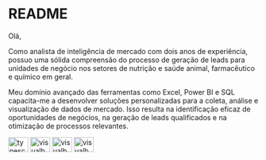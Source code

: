 # README
Olá, <br>

Como analista de inteligência de mercado com dois anos de experiência, possuo uma sólida compreensão do processo de geração de leads para unidades de negócio nos setores de nutrição e saúde animal, farmacêutico e químico em geral. <br>

Meu domínio avançado das ferramentas como Excel, Power BI e SQL capacita-me a desenvolver soluções personalizadas para a coleta, análise e visualização de dados de mercado. Isso resulta na identificação eficaz de oportunidades de negócios, na geração de leads qualificados e na otimização de processos relevantes.

<div>
<img align="center" alt="typescript" height="30" width="40" src="https://cdn.jsdelivr.net/gh/devicons/devicon@latest/icons/python/python-original.svg" />  
<img align="center" alt="visualbasic" height="30" width="40" src="https://cdn.jsdelivr.net/gh/devicons/devicon@latest/icons/visualbasic/visualbasic-original.svg" />
<img align="center" alt="visualbasic" height="30" width="40" src="https://cdn.jsdelivr.net/gh/devicons/devicon@latest/icons/microsoftsqlserver/microsoftsqlserver-original.svg" />
<img align="center" alt="visualbasic" height="30" width="40" src="https://cdn.jsdelivr.net/gh/devicons/devicon@latest/icons/mongodb/mongodb-original.svg" />
</div>
